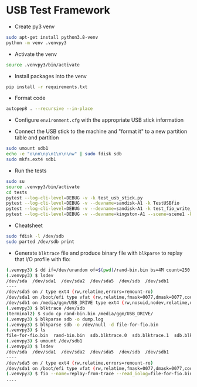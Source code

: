 # USB Test Framework

- Create py3 venv
```sh
sudo apt-get install python3.8-venv
python -m venv .venvpy3
```

- Activate the venv
```sh
source .venvpy3/bin/activate
```

- Install packages into the venv
```sh
pip install -r requirements.txt
```

- Format code
```sh
autopep8 . --recursive --in-place
```

- Configure `environment.cfg` with the appropriate USB stick information

- Connect the USB stick to the machine and "format it" to a new partition table and partition
```sh
sudo umount sdb1
echo -e "o\nn\np\n1\n\n\nw" | sudo fdisk sdb
sudo mkfs.ext4 sdb1
```

- Run the tests
```sh
sudo su
source .venvpy3/bin/activate
cd tests
pytest --log-cli-level=DEBUG -v -k test_usb_stick.py
pytest --log-cli-level=DEBUG -v --devname=sandisk-A1 -k TestUSBfio
pytest --log-cli-level=DEBUG -v --devname=sandisk-A1 -k test_fio_write_and_verify
pytest --log-cli-level=DEBUG -v --devname=kingston-A1 --scene=scene1 -k test_fio_scenarios
```

- Cheatsheet
```sh
sudo fdisk -l /dev/sdb
sudo parted /dev/sdb print
```

- Generate `blktrace` file and produce binary file with `blkparse` to replay that I/O profile with fio:
```sh
(.venvpy3) $ dd if=/dev/urandom of=$(pwd)/rand-bin.bin bs=4M count=250 status=progress
(.venvpy3) $ lsdev
/dev/sda  /dev/sda1  /dev/sda2  /dev/sda5  /dev/sdb  /dev/sdb1
----
/dev/sda5 on / type ext4 (rw,relatime,errors=remount-ro)
/dev/sda1 on /boot/efi type vfat (rw,relatime,fmask=0077,dmask=0077,codepage=437,iocharset=iso8859-1,shortname=mixed,errors=remount-ro)
/dev/sdb1 on /media/ggm/USB_DRIVE type ext4 (rw,nosuid,nodev,relatime,uhelper=udisks2)
(.venvpy3) $ blktrace /dev/sdb
(terminal2) $ sudo cp rand-bin.bin /media/ggm/USB_DRIVE/
(.venvpy3) $ blkparse sdb -o dump.log
(.venvpy3) $ blkparse sdb -o /dev/null -d file-for-fio.bin
(.venvpy3) $ ls
file-for-fio.bin  rand-bin.bin  sdb.blktrace.0  sdb.blktrace.1  sdb.blktrace.2  sdb.blktrace.3  sdb.blktrace.4  sdb.blktrace.5
(.venvpy3) $ umount /dev/sdb1
(.venvpy3) $ lsdev
/dev/sda  /dev/sda1  /dev/sda2  /dev/sda5  /dev/sdb  /dev/sdb1
----
/dev/sda5 on / type ext4 (rw,relatime,errors=remount-ro)
/dev/sda1 on /boot/efi type vfat (rw,relatime,fmask=0077,dmask=0077,codepage=437,iocharset=iso8859-1,shortname=mixed,errors=remount-ro)
(.venvpy3) $ fio --name=replay-from-trace --read_iolog=file-for-fio.bin
....
```

<!--

- 
```sh
```
-->